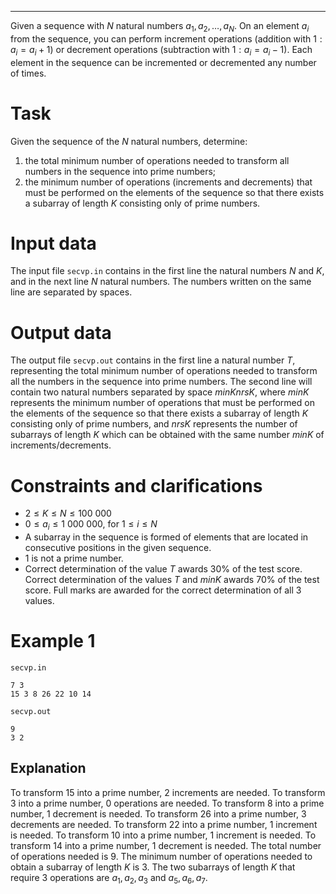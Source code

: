 ---
Given a sequence with $N$ natural numbers $a_1, a_2, \dots, a_N$. On an element $a_i$ from the sequence, you can perform increment operations (addition with $1: a_i = a_i + 1$) or decrement operations (subtraction with $1: a_i = a_i - 1$). Each element in the sequence can be incremented or decremented any number of times.

# Task

Given the sequence of the $N$ natural numbers, determine:
1. the total minimum number of operations needed to transform all numbers in the sequence into prime numbers;
2. the minimum number of operations (increments and decrements) that must be performed on the elements of the sequence so that there exists a subarray of length $K$ consisting only of prime numbers.

# Input data

The input file `secvp.in` contains in the first line the natural numbers $N$ and $K$, and in the next line $N$ natural numbers. The numbers written on the same line are separated by spaces.

# Output data

The output file `secvp.out` contains in the first line a natural number $T$, representing the total minimum number of operations needed to transform all the numbers in the sequence into prime numbers. The second line will contain two natural numbers separated by space $minK nrsK$, where $minK$ represents the minimum number of operations that must be performed on the elements of the sequence so that there exists a subarray of length $K$ consisting only of prime numbers, and $nrsK$ represents the number of subarrays of length $K$ which can be obtained with the same number $minK$ of increments/decrements.

# Constraints and clarifications

* $2 \leq K \leq N \leq 100\ 000$
* $0 \leq a_i \leq 1\ 000\ 000$, for $1 \leq i \leq N$
* A subarray in the sequence is formed of elements that are located in consecutive positions in the given sequence.
* $1$ is not a prime number.
* Correct determination of the value $T$ awards $30\%$ of the test score. Correct determination of the values $T$ and $minK$ awards $70\%$ of the test score. Full marks are awarded for the correct determination of all $3$ values.

# Example 1

`secvp.in`
```
7 3
15 3 8 26 22 10 14
```

`secvp.out`
```
9
3 2
```

## Explanation

To transform $15$ into a prime number, $2$ increments are needed.
To transform $3$ into a prime number, $0$ operations are needed.
To transform $8$ into a prime number, $1$ decrement is needed.
To transform $26$ into a prime number, $3$ decrements are needed.
To transform $22$ into a prime number, $1$ increment is needed.
To transform $10$ into a prime number, $1$ increment is needed.
To transform $14$ into a prime number, $1$ decrement is needed.
The total number of operations needed is $9$.
The minimum number of operations needed to obtain a subarray of length $K$ is $3$. The two subarrays of length $K$ that require $3$ operations are $a_1, a_2, a_3$ and $a_5, a_6, a_7$.

